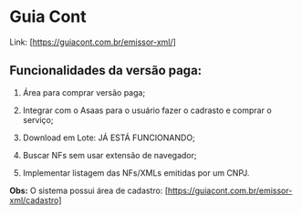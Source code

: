 # Guia Cont

Link: [https://guiacont.com.br/emissor-xml/]

## Funcionalidades da versão paga:

1. Área para comprar versão paga;

2. Integrar com o Asaas para o usuário fazer o cadrasto e comprar o serviço;

3. Download em Lote: JÁ ESTÁ FUNCIONANDO;

4. Buscar NFs sem usar extensão de navegador; 

5. Implementar listagem das NFs/XMLs emitidas por um CNPJ.

**Obs:** O sistema possui área de cadastro: [https://guiacont.com.br/emissor-xml/cadastro]